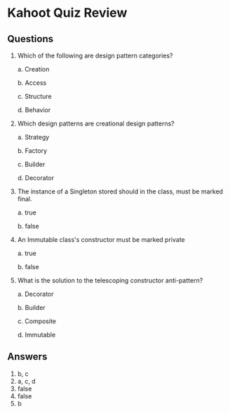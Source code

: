 # Kahoot Quiz Review

## Questions

1. Which of the following are design pattern categories?

   a. Creation

   b. Access

   c. Structure

   d. Behavior

3. Which design patterns are creational design patterns?

   a. Strategy

   b. Factory

   c. Builder

   d. Decorator

5. The instance of a Singleton stored should in the class, must be marked final.

   a. true

   b. false

7. An Immutable class's constructor must be marked private

   a. true

   b. false
   
9. What is the solution to the telescoping constructor anti-pattern?

   a. Decorator

   b. Builder

   c. Composite

   d. Immutable

## Answers

1. b, c
2. a, c, d
3. false
4. false
5. b
